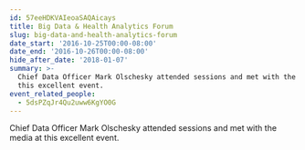 ```yaml
---
id: 57eeHDKVAIeoaSAQAicays
title: Big Data & Health Analytics Forum
slug: big-data-and-health-analytics-forum
date_start: '2016-10-25T00:00-08:00'
date_end: '2016-10-26T00:00-08:00'
hide_after_date: '2018-01-07'
summary: >-
  Chief Data Officer Mark Olschesky attended sessions and met with the media at
  this excellent event.
event_related_people:
  - 5dsPZqJr4Qu2uww6KgYO0G
---
```

Chief Data Officer Mark Olschesky attended sessions and met with the media at this excellent event.
  